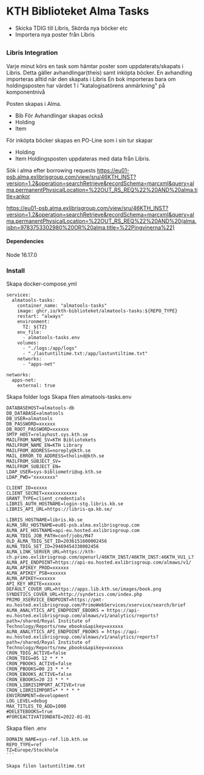 # KTH Biblioteket Alma Tasks
- Skicka TDIG till Libris, Skörda nya böcker etc
- Importera nya poster från Libris

##

### Libris Integration

Varje minut körs en task som hämtar poster som uppdaterats/skapats i Libris.
Detta gäller avhandlingar(theis) samt inköpta böcker.
En avhandling importeras alltid när den skapats i Libris
En bok importeras bara om holdingsposten har värdet 1 i "katalogisatörens anmärkning" på komponentnivå

Posten skapas i Alma.
 - Bib
 För Avhandlingar skapas också
 - Holding
 - Item

 För inköpta böcker skapas en PO-Line som i sin tur skapar
  - Holding
  - Item
Holdingsposten uppdateras med data från Libris.


Sök i alma efter borrowing requests
https://eu01-psb.alma.exlibrisgroup.com/view/sru/46KTH_INST?version=1.2&operation=searchRetrieve&recordSchema=marcxml&query=alma.permanentPhysicalLocation=%22OUT_RS_REQ%22%20AND%20alma.title=ankor

https://eu01-psb.alma.exlibrisgroup.com/view/sru/46KTH_INST?version=1.2&operation=searchRetrieve&recordSchema=marcxml&query=alma.permanentPhysicalLocation=%22OUT_RS_REQ%22%20AND%20(alma.isbn=9783753302980%20OR%20alma.title=%22Pingvinerna%22)


#### Dependencies

Node 16.17.0

### Install
Skapa docker-compose.yml
```
services:
  almatools-tasks:
    container_name: "almatools-tasks"
    image: ghcr.io/kth-biblioteket/almatools-tasks:${REPO_TYPE}
    restart: "always"
    environment:
      TZ: ${TZ}
    env_file:
      - almatools-tasks.env
    volumes:
      - "./logs:/app/logs"
      - "./lastuntiltime.txt:/app/lastuntiltime.txt"
    networks:
      - "apps-net"

networks:
  apps-net:
    external: true
```

Skapa folder logs
Skapa filen almatools-tasks.env
````
DATABASEHOST=almatools-db
DB_DATABASE=almatools
DB_USER=almatools
DB_PASSWORD=xxxxxx
DB_ROOT_PASSWORD=xxxxxx
SMTP_HOST=relayhost.sys.kth.se
MAILFROM_NAME_SV=KTH Bibliotekets
MAILFROM_NAME_EN=KTH Library
MAILFROM_ADDRESS=noreply@kth.se
MAIL_ERROR_TO_ADDRESS=tholind@kth.se
MAILFROM_SUBJECT_SV=
MAILFROM_SUBJECT_EN=
LDAP_USER=sys-bibliometri@ug.kth.se
LDAP_PWD="xxxxxxxx"

CLIENT_ID=xxxxx
CLIENT_SECRET=xxxxxxxxxxxx
GRANT_TYPE=client_credentials
LIBRIS_AUTH_HOSTNAME=login-stg.libris.kb.se
LIBRIS_API_URL=https://libris-qa.kb.se/

LIBRIS_HOSTNAME=libris.kb.se
ALMA_SRU_HOSTNAME=eu01-psb.alma.exlibrisgroup.com
ALMA_API_HOSTNAME=api-eu.hosted.exlibrisgroup.com
ALMA_TDIG_JOB_PATH=conf/jobs/M47
OLD_ALMA_TDIG_SET_ID=2036151600002456
ALMA_TDIG_SET_ID=29469454330002456
ALMA_LINK_SERVER_URL=https://kth-ch.primo.exlibrisgroup.com/openurl/46KTH_INST/46KTH_INST:46KTH_VU1_L?
ALMA_API_ENDPOINT=https://api-eu.hosted.exlibrisgroup.com/almaws/v1/
ALMA_APIKEY_PROD=xxxxxx
ALMA_APIKEY_PSB=xxxxxx
ALMA_APIKEY=xxxxxx
API_KEY_WRITE=xxxxxx
DEFAULT_COVER_URL=https://apps.lib.kth.se/images/book.png
SYNDETICS_COVER_URL=http://syndetics.com/index.php
PRIMO_XSERVICE_ENDPOINT=https://pmt-eu.hosted.exlibrisgroup.com/PrimoWebServices/xservice/search/brief
ALMA_ANALYTICS_API_ENDPOINT_EBOOKS = https://api-eu.hosted.exlibrisgroup.com/almaws/v1/analytics/reports?path=/shared/Royal Institute of Technology/Reports/new_ebooks&apikey=xxxxxx
ALMA_ANALYTICS_API_ENDPOINT_PBOOKS = https://api-eu.hosted.exlibrisgroup.com/almaws/v1/analytics/reports?path=/shared/Royal Institute of Technology/Reports/new_pbooks&apikey=xxxxxx
CRON_TDIG_ACTIVE=false
CRON_TDIG=05 12 * * *
CRON_PBOOKS_ACTIVE=false
CRON_PBOOKS=00 23 * * *
CRON_EBOOKS_ACTIVE=false
CRON_EBOOKS=20 23 * * *
CRON_LIBRISIMPORT_ACTIVE=true
CRON_LIBRISIMPORT=* * * * *
ENVIRONMENT=development
LOG_LEVEL=debug
MAX_TITLES_TO_ADD=1000
#DELETEBOOKS=true
#FORCEACTIVATIONDATE=2022-01-01
````

Skapa filen .env
````
DOMAIN_NAME=sys-ref.lib.kth.se
REPO_TYPE=ref
TZ=Europe/Stockholm
```

Skapa filen lastuntiltime.txt